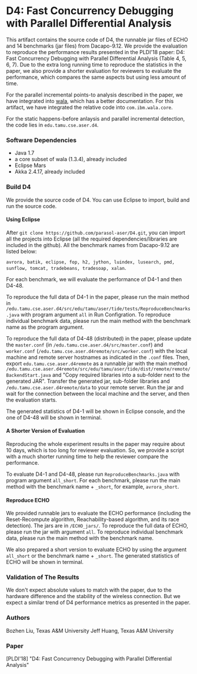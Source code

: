 # D4: Fast Concurrency Debugging with Parallel Differential Analysis

This artifact contains the source code of D4, the runnable jar files of ECHO and 14 benchmarks (jar files) from Dacapo-9.12. We provide the evaluation to reproduce the performance results presented in the PLDI'18 paper: D4: Fast Concurrency Debugging with Parallel Differential Analysis (Table 4, 5, 6, 7). Due to the extra long running time to reproduce the statistics in the paper, we also provide a shorter evaluation for reviewers to evaluate the performance, which compares the same aspects but using less amount of time.

For the parallel incremental points-to analysis described in the paper, we have integrated into [wala](https://github.com/april1989/Incremental_Points_to_Analysis.git), which has a better documentation. For this artifact, we have integrated the relative code into ````com.ibm.wala.core````.

For the static happens-before anlaysis and parallel incremental detection, the code lies in ````edu.tamu.cse.aser.d4````.

### Software Dependencies
- Java 1.7
- a core subset of wala (1.3.4), already included
- Eclipse Mars
- Akka 2.4.17, already included

### Build D4
We provide the source code of D4. You can use Eclipse to import, build and run the source code. 

#### Using Eclipse
After ````git clone https://github.com/parasol-aser/D4.git````, you can import all the projects into Eclipse (all the required dependencies/libraries are included in the github). All the benchmark names from Dacapo-9.12 are listed below:

````avrora, batik, eclipse, fop, h2, jython, luindex, lusearch, pmd, sunflow, tomcat, tradebeans, tradesoap, xalan````.

For each benchmark, we will evaluate the performance of D4-1 and then D4-48. 

To reproduce the full data of D4-1 in the paper, please run the main method in ````/edu.tamu.cse.aser.d4/src/edu/tamu/aser/tide/tests/ReproduceBenchmarks.java```` with program argument ````all```` in Run Configration. To reproduce individual benchmark data, please run the main method with the benchmark name as the program argument.

To reproduce the full data of D4-48 (distributed) in the paper, please update the ````master.conf```` (in ````/edu.tamu.cse.aser.d4/src/master.conf````) and ````worker.conf```` (````/edu.tamu.cse.aser.d4remote/src/worker.conf````) with the local machine and remote server hostnames as indicated in the ````.conf```` files. Then, export ````edu.tamu.cse.aser.d4remote```` as a runnable jar with the main method ````/edu.tamu.cse.aser.d4remote/src/edu/tamu/aser/tide/dist/remote/remote/BackendStart.java```` and "Copy required libraries into a sub-folder next to the generated JAR". Transfer the generated jar, sub-folder libraries and ````/edu.tamu.cse.aser.d4remote/data```` to your remote server. Run the jar and wait for the connection between the local machine and the server, and then the evaluation starts.

The generated statistics of D4-1 will be shown in Eclipse console, and the one of D4-48 will be shown in terminal. 

#### A Shorter Version of Evaluation
Reproducing the whole experiment results in the paper may require about 10 days, which is too long for reviewer evaluation. So, we provide a script with a much shorter running time to help the reviewer compare the performance. 

To evaluate D4-1 and D4-48, please run ````ReproduceBenchmarks.java```` with program argument ````all_short````. For each benchmark, please run the main method with the benchmark name + ````_short````, for example, ````avrora_short````.

#### Reproduce ECHO
We provided runnable jars to evaluate the ECHO performance (including the Reset-Recompute algorithm, Reachability-based algorithm, and its race detection). The jars are in ````/ECHO_jars/````. To reproduce the full data of ECHO, please run the jar with argument ````all````. To reproduce individual benchmark data, please run the main method with the benchmark name. 

We also prepared a short version to evaluate ECHO by using the argument ````all_short```` or the benchmark name + ````_short````. The generated statistics of ECHO will be shown in terminal.

### Validation of The Results
We don't expect absolute values to match with the paper, due to the hardware difference and the stability of the wireless connection. But we expect a similar trend of D4 performance metrics as presented in the paper.

### Authors
Bozhen Liu, Texas A&M University
Jeff Huang, Texas A&M University

### Paper
[PLDI'18] "D4: Fast Concurrency Debugging with Parallel Differential Analysis"
